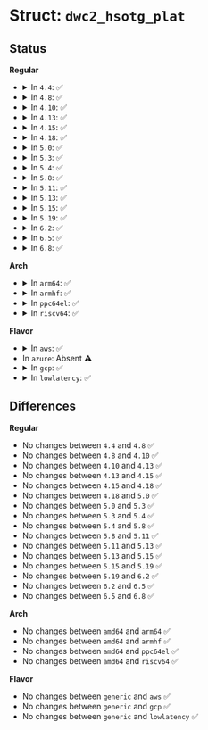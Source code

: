 # Struct: <code>dwc2_hsotg_plat</code>

## Status
<b>Regular</b>
<ul>
<li>
<details>
<summary>In <code>4.4</code>: ✅</summary>

```c
struct dwc2_hsotg_plat {
    enum dwc2_hsotg_dmamode dma;
    unsigned int is_osc;
    int phy_type;
    int (*phy_init)(struct platform_device *, int);
    int (*phy_exit)(struct platform_device *, int);
};
```
</details>
</li>
<li>
<details>
<summary>In <code>4.8</code>: ✅</summary>

```c
struct dwc2_hsotg_plat {
    enum dwc2_hsotg_dmamode dma;
    unsigned int is_osc;
    int phy_type;
    int (*phy_init)(struct platform_device *, int);
    int (*phy_exit)(struct platform_device *, int);
};
```
</details>
</li>
<li>
<details>
<summary>In <code>4.10</code>: ✅</summary>

```c
struct dwc2_hsotg_plat {
    enum dwc2_hsotg_dmamode dma;
    unsigned int is_osc;
    int phy_type;
    int (*phy_init)(struct platform_device *, int);
    int (*phy_exit)(struct platform_device *, int);
};
```
</details>
</li>
<li>
<details>
<summary>In <code>4.13</code>: ✅</summary>

```c
struct dwc2_hsotg_plat {
    enum dwc2_hsotg_dmamode dma;
    unsigned int is_osc;
    int phy_type;
    int (*phy_init)(struct platform_device *, int);
    int (*phy_exit)(struct platform_device *, int);
};
```
</details>
</li>
<li>
<details>
<summary>In <code>4.15</code>: ✅</summary>

```c
struct dwc2_hsotg_plat {
    enum dwc2_hsotg_dmamode dma;
    unsigned int is_osc;
    int phy_type;
    int (*phy_init)(struct platform_device *, int);
    int (*phy_exit)(struct platform_device *, int);
};
```
</details>
</li>
<li>
<details>
<summary>In <code>4.18</code>: ✅</summary>

```c
struct dwc2_hsotg_plat {
    enum dwc2_hsotg_dmamode dma;
    unsigned int is_osc;
    int phy_type;
    int (*phy_init)(struct platform_device *, int);
    int (*phy_exit)(struct platform_device *, int);
};
```
</details>
</li>
<li>
<details>
<summary>In <code>5.0</code>: ✅</summary>

```c
struct dwc2_hsotg_plat {
    enum dwc2_hsotg_dmamode dma;
    unsigned int is_osc;
    int phy_type;
    int (*phy_init)(struct platform_device *, int);
    int (*phy_exit)(struct platform_device *, int);
};
```
</details>
</li>
<li>
<details>
<summary>In <code>5.3</code>: ✅</summary>

```c
struct dwc2_hsotg_plat {
    enum dwc2_hsotg_dmamode dma;
    unsigned int is_osc;
    int phy_type;
    int (*phy_init)(struct platform_device *, int);
    int (*phy_exit)(struct platform_device *, int);
};
```
</details>
</li>
<li>
<details>
<summary>In <code>5.4</code>: ✅</summary>

```c
struct dwc2_hsotg_plat {
    enum dwc2_hsotg_dmamode dma;
    unsigned int is_osc;
    int phy_type;
    int (*phy_init)(struct platform_device *, int);
    int (*phy_exit)(struct platform_device *, int);
};
```
</details>
</li>
<li>
<details>
<summary>In <code>5.8</code>: ✅</summary>

```c
struct dwc2_hsotg_plat {
    enum dwc2_hsotg_dmamode dma;
    unsigned int is_osc;
    int phy_type;
    int (*phy_init)(struct platform_device *, int);
    int (*phy_exit)(struct platform_device *, int);
};
```
</details>
</li>
<li>
<details>
<summary>In <code>5.11</code>: ✅</summary>

```c
struct dwc2_hsotg_plat {
    enum dwc2_hsotg_dmamode dma;
    unsigned int is_osc;
    int phy_type;
    int (*phy_init)(struct platform_device *, int);
    int (*phy_exit)(struct platform_device *, int);
};
```
</details>
</li>
<li>
<details>
<summary>In <code>5.13</code>: ✅</summary>

```c
struct dwc2_hsotg_plat {
    enum dwc2_hsotg_dmamode dma;
    unsigned int is_osc;
    int phy_type;
    int (*phy_init)(struct platform_device *, int);
    int (*phy_exit)(struct platform_device *, int);
};
```
</details>
</li>
<li>
<details>
<summary>In <code>5.15</code>: ✅</summary>

```c
struct dwc2_hsotg_plat {
    enum dwc2_hsotg_dmamode dma;
    unsigned int is_osc;
    int phy_type;
    int (*phy_init)(struct platform_device *, int);
    int (*phy_exit)(struct platform_device *, int);
};
```
</details>
</li>
<li>
<details>
<summary>In <code>5.19</code>: ✅</summary>

```c
struct dwc2_hsotg_plat {
    enum dwc2_hsotg_dmamode dma;
    unsigned int is_osc;
    int phy_type;
    int (*phy_init)(struct platform_device *, int);
    int (*phy_exit)(struct platform_device *, int);
};
```
</details>
</li>
<li>
<details>
<summary>In <code>6.2</code>: ✅</summary>

```c
struct dwc2_hsotg_plat {
    enum dwc2_hsotg_dmamode dma;
    unsigned int is_osc;
    int phy_type;
    int (*phy_init)(struct platform_device *, int);
    int (*phy_exit)(struct platform_device *, int);
};
```
</details>
</li>
<li>
<details>
<summary>In <code>6.5</code>: ✅</summary>

```c
struct dwc2_hsotg_plat {
    enum dwc2_hsotg_dmamode dma;
    unsigned int is_osc;
    int phy_type;
    int (*phy_init)(struct platform_device *, int);
    int (*phy_exit)(struct platform_device *, int);
};
```
</details>
</li>
<li>
<details>
<summary>In <code>6.8</code>: ✅</summary>

```c
struct dwc2_hsotg_plat {
    enum dwc2_hsotg_dmamode dma;
    unsigned int is_osc;
    int phy_type;
    int (*phy_init)(struct platform_device *, int);
    int (*phy_exit)(struct platform_device *, int);
};
```
</details>
</li>
</ul>
<b>Arch</b>
<ul>
<li>
<details>
<summary>In <code>arm64</code>: ✅</summary>

```c
struct dwc2_hsotg_plat {
    enum dwc2_hsotg_dmamode dma;
    unsigned int is_osc;
    int phy_type;
    int (*phy_init)(struct platform_device *, int);
    int (*phy_exit)(struct platform_device *, int);
};
```
</details>
</li>
<li>
<details>
<summary>In <code>armhf</code>: ✅</summary>

```c
struct dwc2_hsotg_plat {
    enum dwc2_hsotg_dmamode dma;
    unsigned int is_osc;
    int phy_type;
    int (*phy_init)(struct platform_device *, int);
    int (*phy_exit)(struct platform_device *, int);
};
```
</details>
</li>
<li>
<details>
<summary>In <code>ppc64el</code>: ✅</summary>

```c
struct dwc2_hsotg_plat {
    enum dwc2_hsotg_dmamode dma;
    unsigned int is_osc;
    int phy_type;
    int (*phy_init)(struct platform_device *, int);
    int (*phy_exit)(struct platform_device *, int);
};
```
</details>
</li>
<li>
<details>
<summary>In <code>riscv64</code>: ✅</summary>

```c
struct dwc2_hsotg_plat {
    enum dwc2_hsotg_dmamode dma;
    unsigned int is_osc;
    int phy_type;
    int (*phy_init)(struct platform_device *, int);
    int (*phy_exit)(struct platform_device *, int);
};
```
</details>
</li>
</ul>
<b>Flavor</b>
<ul>
<li>
<details>
<summary>In <code>aws</code>: ✅</summary>

```c
struct dwc2_hsotg_plat {
    enum dwc2_hsotg_dmamode dma;
    unsigned int is_osc;
    int phy_type;
    int (*phy_init)(struct platform_device *, int);
    int (*phy_exit)(struct platform_device *, int);
};
```
</details>
</li>
<li>
In <code>azure</code>: Absent ⚠️
</li>
<li>
<details>
<summary>In <code>gcp</code>: ✅</summary>

```c
struct dwc2_hsotg_plat {
    enum dwc2_hsotg_dmamode dma;
    unsigned int is_osc;
    int phy_type;
    int (*phy_init)(struct platform_device *, int);
    int (*phy_exit)(struct platform_device *, int);
};
```
</details>
</li>
<li>
<details>
<summary>In <code>lowlatency</code>: ✅</summary>

```c
struct dwc2_hsotg_plat {
    enum dwc2_hsotg_dmamode dma;
    unsigned int is_osc;
    int phy_type;
    int (*phy_init)(struct platform_device *, int);
    int (*phy_exit)(struct platform_device *, int);
};
```
</details>
</li>
</ul>

## Differences
<b>Regular</b>
<ul>
<li>
No changes between <code>4.4</code> and <code>4.8</code> ✅
</li>
<li>
No changes between <code>4.8</code> and <code>4.10</code> ✅
</li>
<li>
No changes between <code>4.10</code> and <code>4.13</code> ✅
</li>
<li>
No changes between <code>4.13</code> and <code>4.15</code> ✅
</li>
<li>
No changes between <code>4.15</code> and <code>4.18</code> ✅
</li>
<li>
No changes between <code>4.18</code> and <code>5.0</code> ✅
</li>
<li>
No changes between <code>5.0</code> and <code>5.3</code> ✅
</li>
<li>
No changes between <code>5.3</code> and <code>5.4</code> ✅
</li>
<li>
No changes between <code>5.4</code> and <code>5.8</code> ✅
</li>
<li>
No changes between <code>5.8</code> and <code>5.11</code> ✅
</li>
<li>
No changes between <code>5.11</code> and <code>5.13</code> ✅
</li>
<li>
No changes between <code>5.13</code> and <code>5.15</code> ✅
</li>
<li>
No changes between <code>5.15</code> and <code>5.19</code> ✅
</li>
<li>
No changes between <code>5.19</code> and <code>6.2</code> ✅
</li>
<li>
No changes between <code>6.2</code> and <code>6.5</code> ✅
</li>
<li>
No changes between <code>6.5</code> and <code>6.8</code> ✅
</li>
</ul>
<b>Arch</b>
<ul>
<li>
No changes between <code>amd64</code> and <code>arm64</code> ✅
</li>
<li>
No changes between <code>amd64</code> and <code>armhf</code> ✅
</li>
<li>
No changes between <code>amd64</code> and <code>ppc64el</code> ✅
</li>
<li>
No changes between <code>amd64</code> and <code>riscv64</code> ✅
</li>
</ul>
<b>Flavor</b>
<ul>
<li>
No changes between <code>generic</code> and <code>aws</code> ✅
</li>
<li>
No changes between <code>generic</code> and <code>gcp</code> ✅
</li>
<li>
No changes between <code>generic</code> and <code>lowlatency</code> ✅
</li>
</ul>
